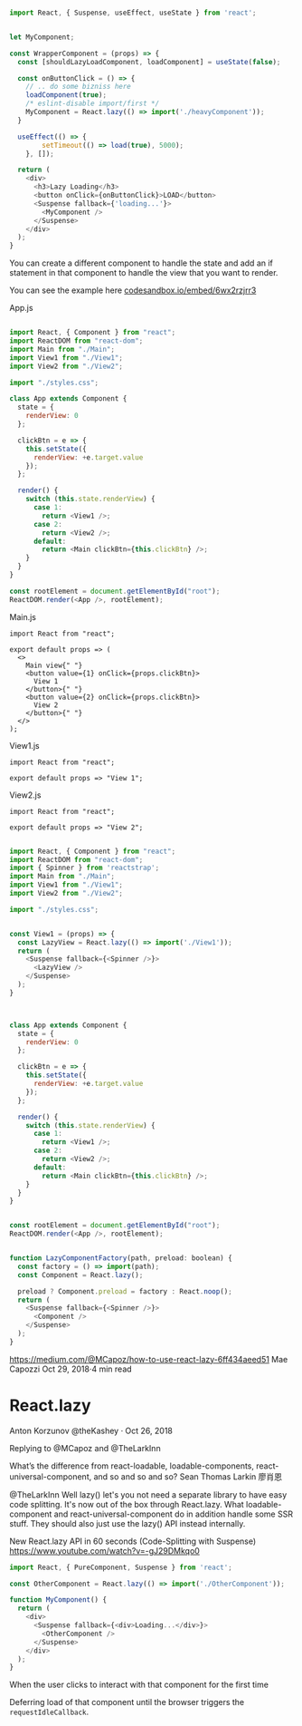 ```js

import React, { Suspense, useEffect, useState } from 'react';


let MyComponent;

const WrapperComponent = (props) => {
  const [shouldLazyLoadComponent, loadComponent] = useState(false);

  const onButtonClick = () => {
    // .. do some bizniss here
    loadComponent(true);
    /* eslint-disable import/first */
    MyComponent = React.lazy(() => import('./heavyComponent'));
  }

  useEffect(() => {
        setTimeout(() => load(true), 5000);
    }, []);

  return (
    <div>
      <h3>Lazy Loading</h3>
      <button onClick={onButtonClick}>LOAD</button>
      <Suspense fallback={'loading...'}>
        <MyComponent />
      </Suspense>
    </div>
  );
}
```


You can create a different component to handle the state and add an if statement in that component to handle the view that you want to render.

You can see the example here [codesandbox.io/embed/6wx2rzjrr3][1]

App.js

```js

import React, { Component } from "react";
import ReactDOM from "react-dom";
import Main from "./Main";
import View1 from "./View1";
import View2 from "./View2";

import "./styles.css";

class App extends Component {
  state = {
    renderView: 0
  };

  clickBtn = e => {
    this.setState({
      renderView: +e.target.value
    });
  };

  render() {
    switch (this.state.renderView) {
      case 1:
        return <View1 />;
      case 2:
        return <View2 />;
      default:
        return <Main clickBtn={this.clickBtn} />;
    }
  }
}

const rootElement = document.getElementById("root");
ReactDOM.render(<App />, rootElement);

```


Main.js

    import React from "react";
    
    export default props => (
      <>
        Main view{" "}
        <button value={1} onClick={props.clickBtn}>
          View 1
        </button>{" "}
        <button value={2} onClick={props.clickBtn}>
          View 2
        </button>{" "}
      </>
    );

View1.js

    import React from "react";
    
    export default props => "View 1";

View2.js

    import React from "react";
    
    export default props => "View 2";


  [1]: https://codesandbox.io/embed/6wx2rzjrr3




```js

import React, { Component } from "react";
import ReactDOM from "react-dom";
import { Spinner } from 'reactstrap';
import Main from "./Main";
import View1 from "./View1";
import View2 from "./View2";

import "./styles.css";


const View1 = (props) => {
  const LazyView = React.lazy(() => import('./View1'));
  return (
    <Suspense fallback={<Spinner />}>
      <LazyView />
    </Suspense>
  );
}



class App extends Component {
  state = {
    renderView: 0
  };

  clickBtn = e => {
    this.setState({
      renderView: +e.target.value
    });
  };

  render() {
    switch (this.state.renderView) {
      case 1:
        return <View1 />;
      case 2:
        return <View2 />;
      default:
        return <Main clickBtn={this.clickBtn} />;
    }
  }
}


const rootElement = document.getElementById("root");
ReactDOM.render(<App />, rootElement);


function LazyComponentFactory(path, preload: boolean) {
  const factory = () => import(path);
  const Component = React.lazy();

  preload ? Component.preload = factory : React.noop();
  return (
    <Suspense fallback={<Spinner />}>
      <Component />
    </Suspense>
  );
}
```



































https://medium.com/@MCapoz/how-to-use-react-lazy-6ff434aeed51
Mae Capozzi
Oct 29, 2018·4 min read


# React.lazy



Anton Korzunov
@theKashey
·
Oct 26, 2018


Replying to @MCapoz and @TheLarkInn


What’s the difference from react-loadable, loadable-components, react-universal-component, and so and so and so?
Sean Thomas Larkin 廖肖恩


@TheLarkInn
Well lazy() let's you not need a separate library to have easy code splitting.
It's now out of the box through React.lazy.
What loadable-component and react-universal-component do in addition handle some SSR stuff.
They should also just use the lazy() API instead internally.




New React.lazy API in 60 seconds (Code-Splitting with Suspense)
https://www.youtube.com/watch?v=-gJ29DMkqo0


```js
import React, { PureComponent, Suspense } from 'react';

const OtherComponent = React.lazy(() => import('./OtherComponent'));

function MyComponent() {
  return (
    <div>
      <Suspense fallback={<div>Loading...</div>}>
        <OtherComponent />
      </Suspense>
    </div>
  );
}


```

When the user clicks to interact with that component for the first time
﻿


Deferring load of that component until the browser triggers the `requestIdleCallback`.

